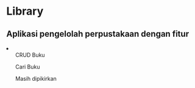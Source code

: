 # Library
<h2>Aplikasi pengelolah perpustakaan dengan fitur</h2>
<li>
	<ol>
		CRUD Buku
	</ol>
	<ol>
		Cari Buku
	</ol>
	<ol>
		Masih dipikirkan
	</ol>
</li>

